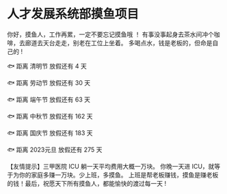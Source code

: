 # 人才发展系统部摸鱼项目

你好，摸鱼人，工作再累，一定不要忘记摸鱼哦 ！
有事没事起身去茶水间冲个咖啡，去廊道去天台走走，别老在工位上坐着。
多喝点水，钱是老板的，但命是自己的 !

🐟 距离 清明节 放假还有 4 天

🐟 距离 劳动节 放假还有 30 天

🐟 距离 端午节 放假还有 63 天

🐟 距离 中秋节 放假还有 162 天

🐟 距离 国庆节 放假还有 183 天

🐟 距离 2023元旦 放假还有 275 天

【友情提示】三甲医院 ICU 躺一天平均费用大概一万块。
你晚一天进 ICU，就等于为你的家庭多赚一万块。少上班，多摸鱼。
上班是帮老板赚钱，摸鱼是赚老板的钱！最后，祝愿天下所有摸鱼人，都能愉快的渡过每一天 !

